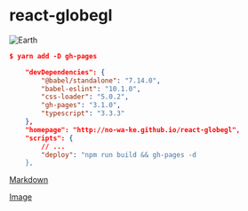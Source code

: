 # react-globegl


![Earth](https://photos.app.goo.gl/8y3Q8DLfP8sN444GA "Earth")


```json
$ yarn add -D gh-pages
```

```json
    "devDependencies": {
        "@babel/standalone": "7.14.0",
        "babel-eslint": "10.1.0",
        "css-loader": "5.0.2",
        "gh-pages": "3.1.0",
        "typescript": "3.3.3"
    },
    "homepage": "http://no-wa-ke.github.io/react-globegl",
    "scripts": {
        // ...
        "deploy": "npm run build && gh-pages -d 
    },
```

[Markdown](https://qiita.com/pure-adachi/items/173f5dda05a391d2b956)

[Image](https://gist.github.com/Tatzyr/3847141)
